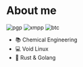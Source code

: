 # About me
 
![pgp](https://img.shields.io/badge/pgp-0x9CB0D44D163FA5F0-brightgreen) ![xmpp](https://img.shields.io/badge/xmpp-hexakis%40jabb.im-blue) ![btc](https://img.shields.io/badge/btc-bc1qf57k95ytal2ljzeujtrqvmsnurh727c2rtfmdk-yellow)

* 📚 Chemical Engineering
* 💻 Void Linux
* 🧰 Rust & Golang
